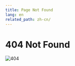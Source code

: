 ```yaml
---
title: Page Not Found
lang: en
related_path: zh-cn/
---
```


# 404 Not Found

![404](/images/404.jpg)